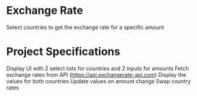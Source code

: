 # Exchange Rate

Select countries to get the exchange rate for a specific amount

# Project Specifications

Display UI with 2 select lists for countries and 2 inputs for amounts
Fetch exchange rates from API (https://api.exchangerate-api.com)
Display the values for both countries
Update values on amount change
Swap country rates
